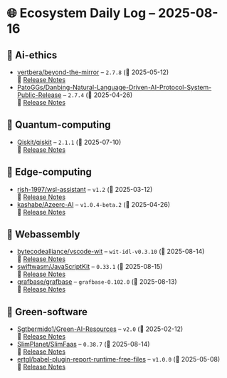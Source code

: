 # 🌐 Ecosystem Daily Log – 2025-08-16

## 🔹 Ai-ethics
- [vertbera/beyond-the-mirror](https://github.com/vertbera/beyond-the-mirror/releases/tag/2.7.8) – `2.7.8` (📅 2025-05-12)  
  🔗 [Release Notes](https://github.com/vertbera/beyond-the-mirror/releases/tag/2.7.8)
- [PatoGGs/Danbing-Natural-Language-Driven-AI-Protocol-System-Public-Release](https://github.com/PatoGGs/Danbing-Natural-Language-Driven-AI-Protocol-System-Public-Release/releases/tag/2.7.4) – `2.7.4` (📅 2025-04-26)  
  🔗 [Release Notes](https://github.com/PatoGGs/Danbing-Natural-Language-Driven-AI-Protocol-System-Public-Release/releases/tag/2.7.4)

## 🔹 Quantum-computing
- [Qiskit/qiskit](https://github.com/Qiskit/qiskit/releases/tag/2.1.1) – `2.1.1` (📅 2025-07-10)  
  🔗 [Release Notes](https://github.com/Qiskit/qiskit/releases/tag/2.1.1)

## 🔹 Edge-computing
- [rish-1997/wsl-assistant](https://github.com/rish-1997/wsl-assistant/releases/tag/v1.2) – `v1.2` (📅 2025-03-12)  
  🔗 [Release Notes](https://github.com/rish-1997/wsl-assistant/releases/tag/v1.2)
- [kashabe/Azeerc-AI](https://github.com/kashabe/Azeerc-AI/releases/tag/v1.0.4-beta.2) – `v1.0.4-beta.2` (📅 2025-04-26)  
  🔗 [Release Notes](https://github.com/kashabe/Azeerc-AI/releases/tag/v1.0.4-beta.2)

## 🔹 Webassembly
- [bytecodealliance/vscode-wit](https://github.com/bytecodealliance/vscode-wit/releases/tag/wit-idl-v0.3.10) – `wit-idl-v0.3.10` (📅 2025-08-14)  
  🔗 [Release Notes](https://github.com/bytecodealliance/vscode-wit/releases/tag/wit-idl-v0.3.10)
- [swiftwasm/JavaScriptKit](https://github.com/swiftwasm/JavaScriptKit/releases/tag/0.33.1) – `0.33.1` (📅 2025-08-15)  
  🔗 [Release Notes](https://github.com/swiftwasm/JavaScriptKit/releases/tag/0.33.1)
- [grafbase/grafbase](https://github.com/grafbase/grafbase/releases/tag/grafbase-0.102.0) – `grafbase-0.102.0` (📅 2025-08-13)  
  🔗 [Release Notes](https://github.com/grafbase/grafbase/releases/tag/grafbase-0.102.0)

## 🔹 Green-software
- [Sgtbermido1/Green-AI-Resources](https://github.com/Sgtbermido1/Green-AI-Resources/releases/tag/v2.0) – `v2.0` (📅 2025-02-12)  
  🔗 [Release Notes](https://github.com/Sgtbermido1/Green-AI-Resources/releases/tag/v2.0)
- [SlimPlanet/SlimFaas](https://github.com/SlimPlanet/SlimFaas/releases/tag/0.38.7) – `0.38.7` (📅 2025-08-14)  
  🔗 [Release Notes](https://github.com/SlimPlanet/SlimFaas/releases/tag/0.38.7)
- [ertgl/babel-plugin-report-runtime-free-files](https://github.com/ertgl/babel-plugin-report-runtime-free-files/releases/tag/v1.0.0) – `v1.0.0` (📅 2025-05-08)  
  🔗 [Release Notes](https://github.com/ertgl/babel-plugin-report-runtime-free-files/releases/tag/v1.0.0)
